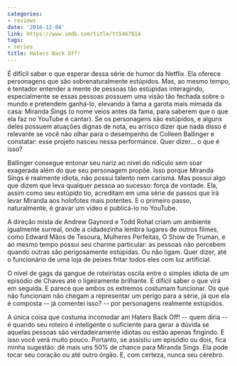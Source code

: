 ```yaml
---
categories:
- reviews
date: '2016-12-04'
link: https://www.imdb.com/title/tt5467814
tags:
- series
title: Haters Back Off!
---
```


É difícil saber o que esperar dessa série de humor da Netflix. Ela oferece personagens que são sobrenaturalmente estúpidos. Mas, ao mesmo tempo, é tentador entender a mente de pessoas tão estúpidas interagindo, especialmente se essas pessoas possuem uma visão tão fechada sobre o mundo e pretendem ganhá-lo, elevando à fama a garota mais mimada da casa: Miranda Sings (o nome veios antes da fama, para saberem que o que ela faz no YouTube é cantar). Se os personagens são estúpidos, e alguns deles possuem atuações dignas de nota, eu arrisco dizer que nada disso é relevante se você não olhar para o desempenho de Colleen Ballinger e constatar: esse projeto nasceu nessa performance. Quer dizer... o que é isso?

Ballinger consegue entonar seu nariz ao nível do ridículo sem soar exagerada além do que seu personagem propõe. Isso porque Miranda Sings é realmente idiota, não possui talento nem carisma. Mas possui algo que dizem que leva qualquer pessoa ao sucesso: força de vontade. Ela, assim como seu estúpido tio, acreditam em uma série de passos que irá levar Miranda aos holofotes mais potentes. E o primeiro passo, naturalmente, é gravar um vídeo e publicá-lo no YouTube.

A direção mista de Andrew Gaynord e Todd Rohal criam um ambiente igualmente surreal, onde a cidadezinha lembra lugares de outros filmes, como Edward Mãos de Tesoura, Mulheres Perfeitas, O Show de Truman, e ao mesmo tempo possui seu charme particular: as pessoas não percebem quando outras são perigosamente estúpidas. Ou não ligam. Quer dizer, até o funcionário de uma loja de peixes fritar todos eles com luz artificial.

O nível de gags da gangue de roteiristas oscila entre o simples idiota de um episódio de Chaves até o ligeiramente brilhante. É difícil saber o que virá em seguida. E parece que ambos os extremos costumam funcionar. Os que não funcionam não chegam a representar um perigo para a série, já que ela é composta -- já comentei isso? -- por personagens realmente estúpidos.

A única coisa que costuma incomodar am Haters Back Off! -- quem diria -- é quando seu roteiro é inteligente o suficiente para gerar a dúvida se aquelas pessoas são verdadeiramente idiotas ou estão apenas fingindo. E isso você verá muito pouco. Portanto, se assistiu um episódio ou dois, fica minha sugestão: dê mais uns 50% de chance para Miranda Sings. Ela pode tocar seu coração ou até outro órgão. E, com certeza, nunca seu cérebro.